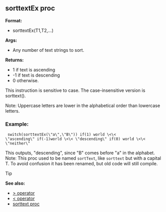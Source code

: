 ## sorttextEx proc

**Format:**
+   sorttextEx(T1,T2,\...)
<!-- -->
**Args:**
+   Any number of text strings to sort.
<!-- -->
**Returns:**
+   1 if text is ascending
+   -1 if text is descending
+   0 otherwise.


This instruction is sensitive to case. The case-insensitive
version is sorttext(). 

Note: Uppercase letters are lower in the
alphabetical order than lowercase letters.
### Example:

``` dm
 switch(sorttextEx(\"a\",\"B\")) if(1) world \<\<
\"ascending\" if(-1)world \<\< \"descending\" if(0) world \<\<
\"neither\" 
```
 

This outputs, \"descending\", since
\"B\" comes before \"a\" in the alphabet.
Note: This proc used to be named `sortText`, like `sorttext` but with a
capital T. To avoid confusion it has been renamed, but old code will
still compile.

> [!TIP] 
> **See also:**
> +   [\> operator](/ref/operator/%3e.md) 
> +   [\< operator](/ref/operator/%3c.md) 
> +   [sorttext proc](/ref/proc/sorttext.md) <!-- -->